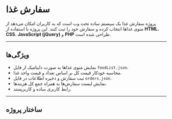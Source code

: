 # سفارش غذا

پروژه سفارش غذا یک سیستم ساده تحت وب است که به کاربران امکان می‌دهد از منوی غذاها انتخاب کرده و سفارش خود را ثبت کنند. این پروژه با استفاده از **HTML**، **CSS**، **JavaScript (jQuery)** و **PHP** طراحی شده است.

---

## ویژگی‌ها

- نمایش منوی غذاها به صورت داینامیک از فایل `foodList.json`.
- محاسبه خودکار قیمت کل بر اساس تعداد و قیمت واحد غذا.
- ثبت سفارش و ذخیره اطلاعات در فایل `orders.json`.
- نمایش لیست سفارش‌ها به همراه جمع کل هزینه‌ها.
- رابط کاربری ساده و کاربرپسند.

---

## ساختار پروژه

